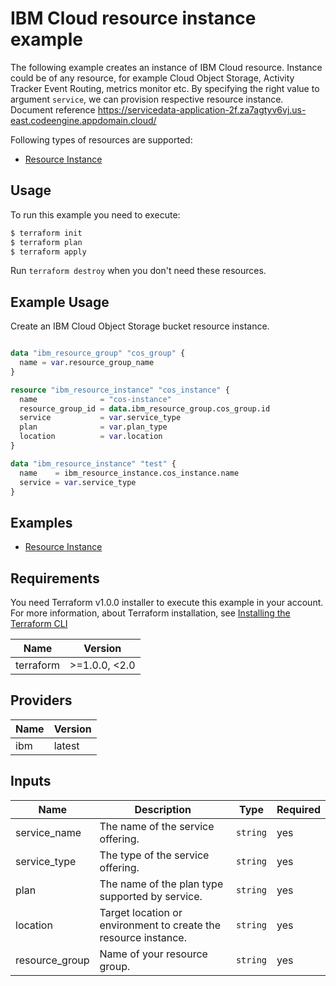# IBM Cloud resource instance example

The following example creates an instance of IBM Cloud resource. Instance could be of any resource, for example Cloud Object Storage, Activity Tracker Event Routing, metrics monitor etc. By specifying the right value to argument `service`, we can provision respective resource instance.
Document reference https://servicedata-application-2f.za7agtyv6vj.us-east.codeengine.appdomain.cloud/

Following types of resources are supported:

* [Resource Instance](https://registry.terraform.io/providers/IBM-Cloud/ibm/latest/docs/resources/resource_instance)


## Usage

To run this example you need to execute:

```bash
$ terraform init
$ terraform plan
$ terraform apply
```

Run `terraform destroy` when you don't need these resources.

## Example Usage

Create an IBM Cloud Object Storage bucket resource instance. 

```terraform

data "ibm_resource_group" "cos_group" {
  name = var.resource_group_name
}

resource "ibm_resource_instance" "cos_instance" {
  name              = "cos-instance"
  resource_group_id = data.ibm_resource_group.cos_group.id
  service           = var.service_type
  plan              = var.plan_type
  location          = var.location
}

data "ibm_resource_instance" "test" {
  name    = ibm_resource_instance.cos_instance.name
  service = var.service_type
}

```

## Examples

* [Resource Instance](https://github.com/Mavrickk3/terraform-provider-ibm/tree/master/examples/ibm-resource-instance)

<!-- BEGINNING OF PRE-COMMIT-TERRAFORM DOCS HOOK -->

## Requirements

You need Terraform v1.0.0 installer to execute this example in your account. For more information, about Terraform installation, see [Installing the Terraform CLI](https://cloud.ibm.com/docs/ibm-cloud-provider-for-terraform?topic=ibm-cloud-provider-for-terraform-getting-started)

| Name | Version |
|------|---------|
| terraform | >=1.0.0, <2.0 |

## Providers

| Name | Version |
|------|---------|
| ibm | latest |

## Inputs

| Name | Description | Type | Required |
|------|-------------|------|---------|
| service_name | The name of the service offering. | `string` | yes |
| service_type | The type of the service offering. | `string` | yes |
| plan| The name of the plan type supported by service.| `string` | yes |
| location | Target location or environment to create the resource instance. | `string` | yes |
| resource_group | Name of your resource group. | `string` | yes |

